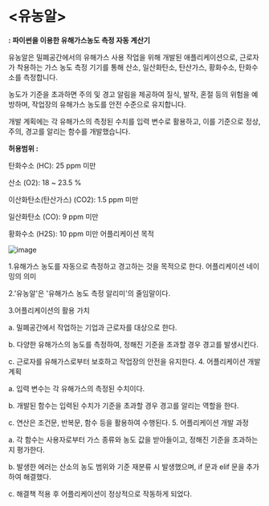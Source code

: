 # <유농알>

**: 파이썬을 이용한 유해가스농도 측정 자동 계산기**

유농알은 밀폐공간에서의 유해가스 사용 작업을 위해 개발된 애플리케이션으로, 근로자가 착용하는 가스 농도 측정 기기를 통해 산소, 일산화탄소, 탄산가스, 황화수소, 탄화수소를 측정합니다.

농도가 기준을 초과하면 주의 및 경고 알림을 제공하여 질식, 발작, 혼절 등의 위험을 예방하며, 작업장의 유해가스 농도를 안전 수준으로 유지합니다.

개발 계획에는 각 유해가스의 측정된 수치를 입력 변수로 활용하고, 이를 기준으로 정상, 주의, 경고를 알리는 함수를 개발했습니다.

**허용범위 :**

탄화수소 (HC): 25 ppm 미만

산소 (O2): 18 ~ 23.5 %

이산화탄소(탄산가스) (CO2): 1.5 ppm 미만

일산화탄소 (CO): 9 ppm 미만

황화수소 (H2S): 10 ppm 미만
어플리케이션 목적

![image](https://github.com/user-attachments/assets/f2bffa3e-7f2d-4202-8202-9e0e02326d2d) 

1.유해가스 농도를 자동으로 측정하고 경고하는 것을 목적으로 한다.
  어플리케이션 네이밍의 의미

2.'유농알'은 '유해가스 농도 측정 알리미'의 줄임말이다.

3.어플리케이션의 활용 가치

  a. 밀폐공간에서 작업하는 기업과 근로자를 대상으로 한다.
  
  b. 다양한 유해가스의 농도를 측정하여, 정해진 기준을 초과할 경우 경고를 발생시킨다.
  
  c. 근로자를 유해가스로부터 보호하고 작업장의 안전을 유지한다.
4. 어플리케이션 개발 계획

  a. 입력 변수는 각 유해가스의 측정된 수치이다.
  
  b. 개발된 함수는 입력된 수치가 기준을 초과할 경우 경고를 알리는 역할을 한다.
  
  c. 연산은 조건문, 반복문, 함수 등을 활용하여 수행된다.
5. 어플리케이션 개발 과정

  a. 각 함수는 사용자로부터 가스 종류와 농도 값을 받아들이고, 정해진 기준을 초과하는지 평가한다.
  
  b. 발생한 에러는 산소의 농도 범위와 기준 재분류 시 발생했으며, if 문과 elif 문을 추가하여 해결했다.
  
  c. 해결책 적용 후 어플리케이션이 정상적으로 작동하게 되었다.

